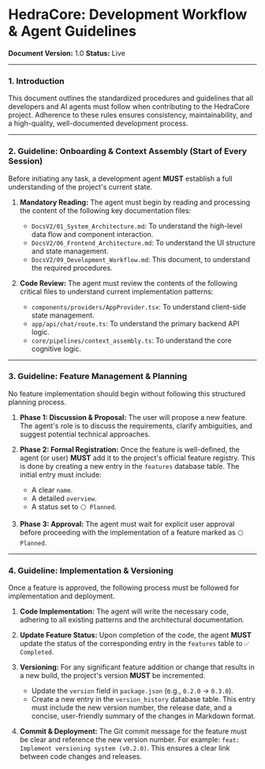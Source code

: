 # HedraCore: Development Workflow & Agent Guidelines

**Document Version:** 1.0
**Status:** Live

---

### 1. Introduction

This document outlines the standardized procedures and guidelines that all developers and AI agents must follow when contributing to the HedraCore project. Adherence to these rules ensures consistency, maintainability, and a high-quality, well-documented development process.

---

### 2. Guideline: Onboarding & Context Assembly (Start of Every Session)

Before initiating any task, a development agent **MUST** establish a full understanding of the project's current state.

1.  **Mandatory Reading:** The agent must begin by reading and processing the content of the following key documentation files:
    *   `DocsV2/01_System_Architecture.md`: To understand the high-level data flow and component interaction.
    *   `DocsV2/06_Frontend_Architecture.md`: To understand the UI structure and state management.
    *   `DocsV2/09_Development_Workflow.md`: This document, to understand the required procedures.

2.  **Code Review:** The agent must review the contents of the following critical files to understand current implementation patterns:
    *   `components/providers/AppProvider.tsx`: To understand client-side state management.
    *   `app/api/chat/route.ts`: To understand the primary backend API logic.
    *   `core/pipelines/context_assembly.ts`: To understand the core cognitive logic.

---

### 3. Guideline: Feature Management & Planning

No feature implementation should begin without following this structured planning process.

1.  **Phase 1: Discussion & Proposal:** The user will propose a new feature. The agent's role is to discuss the requirements, clarify ambiguities, and suggest potential technical approaches.

2.  **Phase 2: Formal Registration:** Once the feature is well-defined, the agent (or user) **MUST** add it to the project's official feature registry. This is done by creating a new entry in the `features` database table. The initial entry must include:
    *   A clear `name`.
    *   A detailed `overview`.
    *   A status set to `⚪ Planned`.

3.  **Phase 3: Approval:** The agent must wait for explicit user approval before proceeding with the implementation of a feature marked as `⚪ Planned`.

---

### 4. Guideline: Implementation & Versioning

Once a feature is approved, the following process must be followed for implementation and deployment.

1.  **Code Implementation:** The agent will write the necessary code, adhering to all existing patterns and the architectural documentation.

2.  **Update Feature Status:** Upon completion of the code, the agent **MUST** update the status of the corresponding entry in the `features` table to `✅ Completed`.

3.  **Versioning:** For any significant feature addition or change that results in a new build, the project's version **MUST** be incremented.
    *   Update the `version` field in `package.json` (e.g., `0.2.0` -> `0.3.0`).
    *   Create a new entry in the `version_history` database table. This entry must include the new version number, the release date, and a concise, user-friendly summary of the changes in Markdown format.

4.  **Commit & Deployment:** The Git commit message for the feature must be clear and reference the new version number. For example: `feat: Implement versioning system (v0.2.0)`. This ensures a clear link between code changes and releases.